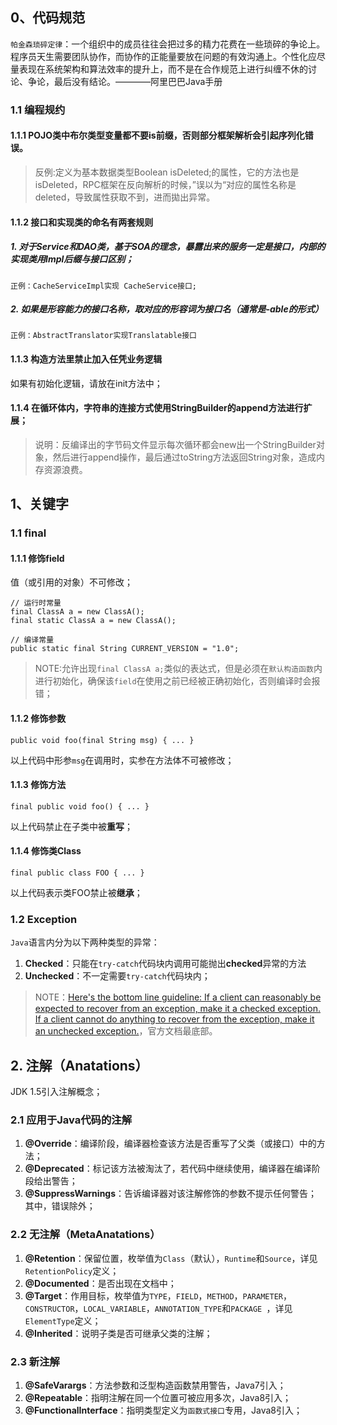 ## 0、代码规范

`帕金森琐碎定律`：一个组织中的成员往往会把过多的精力花费在一些琐碎的争论上。程序员天生需要团队协作，而协作的正能量要放在问题的有效沟通上。个性化应尽量表现在系统架构和算法效率的提升上，而不是在合作规范上进行纠缠不休的讨论、争论，最后没有结论。————阿里巴巴Java手册

### 1.1 编程规约

#### 1.1.1 POJO类中布尔类型变量都不要is前缀，否则部分框架解析会引起序列化错误。

> 反例:定义为基本数据类型Boolean isDeleted;的属性，它的方法也是isDeleted，RPC框架在反向解析的时候，”误以为“对应的属性名称是deleted，导致属性获取不到，进而拋出异常。

#### 1.1.2 接口和实现类的命名有两套规则

##### 1. 对于Service和DAO类，基于SOA的理念，暴露出来的服务一定是接口，内部的实现类用Impl后缀与接口区别；

```
正例：CacheServiceImpl实现 CacheService接口;
```

##### 2. 如果是形容能力的接口名称，取对应的形容词为接口名（通常是-able的形式）

```
正例：AbstractTranslator实现Translatable接口
```

#### 1.1.3 构造方法里禁止加入任凭业务逻辑

如果有初始化逻辑，请放在init方法中；

#### 1.1.4 在循环体内，字符串的连接方式使用StringBuilder的append方法进行扩展；

> 说明：反编译出的字节码文件显示每次循环都会new出一个StringBuilder对象，然后进行append操作，最后通过toString方法返回String对象，造成内存资源浪费。

## 1、关键字

### 1.1 final

#### 1.1.1 修饰field

值（或引用的对象）不可修改；

```
// 运行时常量
final ClassA a = new ClassA();
final static ClassA a = new ClassA();

// 编译常量
public static final String CURRENT_VERSION = "1.0";
```

> NOTE:允许出现`final ClassA a;`类似的表达式，但是必须在`默认构造函数`内进行初始化，确保该`field`在使用之前已经被正确初始化，否则编译时会报错；

#### 1.1.2 修饰参数

```
public void foo(final String msg) { ... }
```

以上代码中形参`msg`在调用时，实参在方法体不可被修改；

#### 1.1.3 修饰方法

```
final public void foo() { ... }
```

以上代码禁止在子类中被**重写**；

#### 1.1.4 修饰类Class

```
final public class FOO { ... }
```

以上代码表示类FOO禁止被**继承**；

### 1.2 Exception

`Java`语言内分为以下两种类型的异常：

1. **Checked**：只能在`try-catch`代码块内调用可能抛出**checked**异常的方法
2. **Unchecked**：不一定需要`try-catch`代码块内；

> NOTE：[Here's the bottom line guideline: If a client can reasonably be expected to recover from an exception, make it a checked exception. If a client cannot do anything to recover from the exception, make it an unchecked exception.](https://docs.oracle.com/javase/tutorial/essential/exceptions/runtime.html)，官方文档最底部。

## 2. 注解（Anatations）

JDK 1.5引入注解概念；

### 2.1 应用于Java代码的注解

1. **@Override**：编译阶段，编译器检查该方法是否重写了父类（或接口）中的方法；
2. **@Deprecated**：标记该方法被淘汰了，若代码中继续使用，编译器在编译阶段给出警告；
3. **@SuppressWarnings**：告诉编译器对该注解修饰的参数不提示任何警告；其中，错误除外；

### 2.2 无注解（MetaAnatations）

1. **@Retention**：保留位置，枚举值为`Class`（默认），`Runtime`和`Source`，详见`RetentionPolicy`定义；
2. **@Documented**：是否出现在文档中；
3. **@Target**：作用目标，枚举值为`TYPE`，`FIELD`，`METHOD`，`PARAMETER`，`CONSTRUCTOR`，`LOCAL_VARIABLE`，`ANNOTATION_TYPE`和`PACKAGE `，详见`ElementType`定义；
4. **@Inherited**：说明子类是否可继承父类的注解；

### 2.3 新注解

1. **@SafeVarargs**：方法参数和泛型构造函数禁用警告，Java7引入；
2. **@Repeatable**：指明注解在同一个位置可被应用多次，Java8引入；
3. **@FunctionalInterface**：指明类型定义为`函数式接口`专用，Java8引入；

